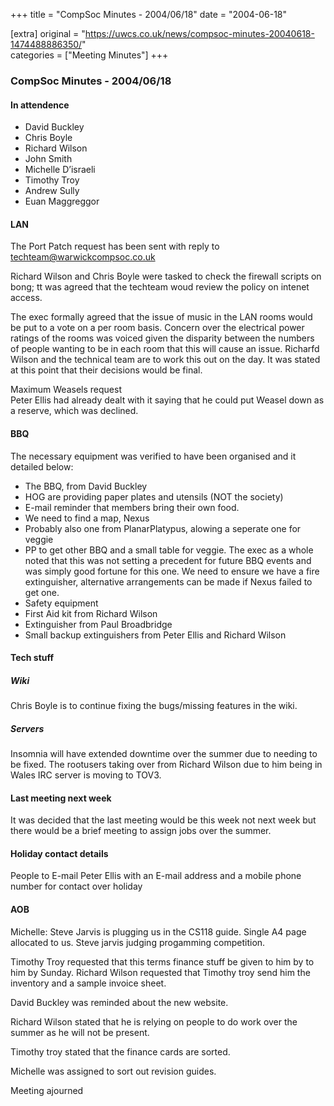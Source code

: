 +++
title = "CompSoc Minutes - 2004/06/18"
date = "2004-06-18"

[extra]
original = "https://uwcs.co.uk/news/compsoc-minutes-20040618-1474488886350/"    
categories = ["Meeting Minutes"]
+++

### CompSoc Minutes - 2004/06/18

#### In attendence

  - David Buckley
  - Chris Boyle
  - Richard Wilson
  - John Smith
  - Michelle D’israeli
  - Timothy Troy
  - Andrew Sully
  - Euan Maggreggor

#### LAN

The Port Patch request has been sent with reply to techteam@warwickcompsoc.co.uk

Richard Wilson and Chris Boyle were tasked to check the firewall scripts on bong; tt was agreed that the techteam woud review the policy on intenet access.

The exec formally agreed that the issue of music in the LAN rooms would be put to a vote on a per room basis. Concern over the electrical power ratings of the rooms was voiced given the disparity between the numbers of people wanting to be in each room that this will cause an issue. Richarfd Wilson and the technical team are to work this out on the day. It was stated at this point that their decisions would be final.

Maximum Weasels request  
Peter Ellis had already dealt with it saying that he could put Weasel down as a reserve, which was declined.

#### BBQ

The necessary equipment was verified to have been organised and it detailed below:

  - The BBQ, from David Buckley
  - HOG are providing paper plates and utensils (NOT the society)
  - E-mail reminder that members bring their own food.
  - We need to find a map, Nexus
  - Probably also one from PlanarPlatypus, alowing a seperate one for veggie
  - PP to get other BBQ and a small table for veggie. The exec as a whole noted that this was not setting a precedent for future BBQ events and was simply good fortune for this one. We need to ensure we have a fire extinguisher, alternative arrangements can be made if Nexus failed to get one.
  - Safety equipment
  - First Aid kit from Richard Wilson
  - Extinguisher from Paul Broadbridge
  - Small backup extinguishers from Peter Ellis and Richard Wilson

#### Tech stuff

##### Wiki

Chris Boyle is to continue fixing the bugs/missing features in the wiki.

##### Servers

Insomnia will have extended downtime over the summer due to needing to be fixed. The rootusers taking over from Richard Wilson due to him being in Wales IRC server is moving to TOV3.

#### Last meeting next week

It was decided that the last meeting would be this week not next week but there would be a brief meeting to assign jobs over the summer.

#### Holiday contact details

People to E-mail Peter Ellis with an E-mail address and a mobile phone number for contact over holiday

#### AOB

Michelle: Steve Jarvis is plugging us in the CS118 guide. Single A4 page allocated to us. Steve jarvis judging progamming competition.

Timothy Troy requested that this terms finance stuff be given to him by to him by Sunday. Richard Wilson requested that Timothy troy send him the inventory and a sample invoice sheet.

David Buckley was reminded about the new website.

Richard Wilson stated that he is relying on people to do work over the summer as he will not be present.

Timothy troy stated that the finance cards are sorted.

Michelle was assigned to sort out revision guides.

Meeting ajourned
